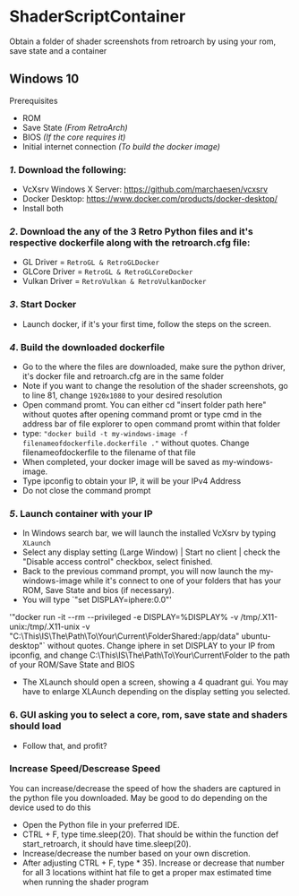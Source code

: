 # ShaderScriptContainer
Obtain a folder of shader screenshots from retroarch by using your rom, save state and a container

## **Windows 10**

Prerequisites
- ROM
- Save State *(From RetroArch)*
- BIOS *(If the core requires it)*
- Initial internet connection *(To build the docker image)*

### *1*. **Download the following:**
- VcXsrv Windows X Server: https://github.com/marchaesen/vcxsrv
- Docker Desktop: https://www.docker.com/products/docker-desktop/
- Install both
### *2*. **Download the any of the 3 Retro Python files and it's respective dockerfile along with the retroarch.cfg file:**
- GL Driver = `RetroGL & RetroGLDocker`
- GLCore Driver = `RetroGL & RetroGLCoreDocker`
- Vulkan Driver = `RetroVulkan & RetroVulkanDocker`
### *3*. **Start Docker**
- Launch docker, if it's your first time, follow the steps on the screen.
### *4*. **Build the downloaded dockerfile**
- Go to the where the files are downloaded, make sure the python driver, it's docker file and retroarch.cfg are in the same folder
- Note if you want to change the resolution of the shader screenshots, go to line 81, change `1920x1080` to your desired resolution
- Open command promt. You can either cd "insert folder path here" without quotes after opening command promt or type cmd in the address bar of file explorer to open command promt within that folder
- type: `"docker build -t my-windows-image -f filenameofdockerfile.dockerfile ."` without quotes. Change filenameofdockerfile to the filename of that file
- When completed, your docker image will be saved as my-windows-image.
- Type ipconfig to obtain your IP, it will be your IPv4 Address
- Do not close the command prompt
### *5*. **Launch container with your IP**
- In Windows search bar, we will launch the installed VcXsrv by typing `XLaunch`
- Select any display setting (Large Window) | Start no client | check the "Disable access control" checkbox, select finished.
- Back to the previous command prompt, you will now launch the my-windows-image while it's connect to one of your folders that has your ROM, Save State and bios (if necessary).
- You will type
`"set DISPLAY=iphere:0.0"'

'"docker run -it --rm --privileged -e DISPLAY=%DISPLAY% -v /tmp/.X11-unix:/tmp/.X11-unix -v "C:\This\IS\The\Path\To\Your\Current\FolderShared:/app/data" ubuntu-desktop"` without quotes.
Change iphere in set DISPLAY to your IP from ipconfig, and change C:\This\IS\The\Path\To\Your\Current\Folder to the path of your ROM/Save State and BIOS
- The XLaunch should open a screen, showing a 4 quadrant gui. You may have to enlarge XLAunch depending on the display setting you selected.
### 6. GUI asking you to select a core, rom, save state and shaders should load
- Follow that, and profit?

### **Increase Speed/Descrease Speed**

You can increase/decrease the speed of how the shaders are captured in the python file you downloaded. May be good to do depending on the device used to do this
- Open the Python file in your preferred IDE.
- CTRL + F, type time.sleep(20). That should be within the function def start_retroarch, it should have time.sleep(20).
- Increase/decrease the number based on your own discretion.
- After adjusting CTRL + F, type * 35). Increase or decrease that number for all 3 locations withint hat file to get a proper max estimated time when running the shader program

